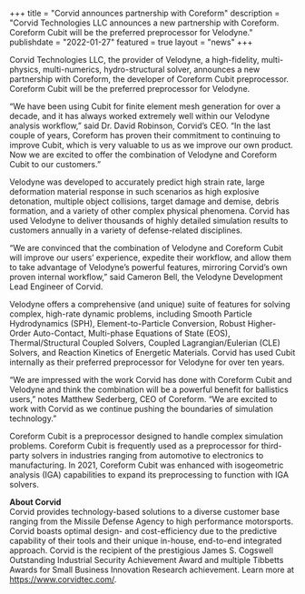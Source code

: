 +++
title = "Corvid announces partnership with Coreform"
description = "Corvid Technologies LLC announces a new partnership with Coreform. Coreform Cubit will be the preferred preprocessor for Velodyne."
publishdate = "2022-01-27"
featured = true
layout = "news"
+++

Corvid Technologies LLC, the provider of Velodyne, a high-fidelity, multi-physics, multi-numerics, hydro-structural solver, announces a new partnership with Coreform, the developer of Coreform Cubit preprocessor.  Coreform Cubit will be the preferred preprocessor for Velodyne.

“We have been using Cubit for finite element mesh generation for over a decade, and it has always worked extremely well within our Velodyne analysis workflow,” said Dr. David Robinson, Corvid’s CEO.  “In the last couple of years, Coreform has proven their commitment to continuing to improve Cubit, which is very valuable to us as we improve our own product.  Now we are excited to offer the combination of Velodyne and Coreform Cubit to our customers.”

Velodyne was developed to accurately predict high strain rate, large deformation material response in such scenarios as high explosive detonation, multiple object collisions, target damage and demise, debris formation, and a variety of other complex physical phenomena.  Corvid has used Velodyne to deliver thousands of highly detailed simulation results to customers annually in a variety of defense-related disciplines. 

“We are convinced that the combination of Velodyne and Coreform Cubit will improve our users’ experience, expedite their workflow, and allow them to take advantage of Velodyne’s powerful features, mirroring Corvid’s own proven internal workflow,” said Cameron Bell, the Velodyne Development Lead Engineer of Corvid.  

Velodyne offers a comprehensive (and unique) suite of features for solving complex, high-rate dynamic problems, including Smooth Particle Hydrodynamics (SPH), Element-to-Particle Conversion, Robust Higher-Order Auto-Contact, Multi-phase Equations of State (EOS), Thermal/Structural Coupled Solvers, Coupled Lagrangian/Eulerian (CLE) Solvers, and Reaction Kinetics of Energetic Materials.  Corvid has used Cubit internally as their preferred preprocessor for Velodyne for over ten years. 

“We are impressed with the work Corvid has done with Coreform Cubit and Velodyne and think the combination will be a powerful benefit for ballistics users,” notes Matthew Sederberg, CEO of Coreform. “We are excited to work with Corvid as we continue pushing the boundaries of simulation technology.”

Coreform Cubit is a preprocessor designed to handle complex simulation problems. Coreform Cubit is frequently used as a preprocessor for third-party solvers in industries ranging from automotive to electronics to manufacturing. In 2021, Coreform Cubit was enhanced with isogeometric analysis (IGA) capabilities to expand its preprocessing to function with IGA solvers. 

**About Corvid** <br>
Corvid provides technology-based solutions to a diverse customer base ranging from the Missile Defense Agency to high performance motorsports. Corvid boasts optimal design- and cost-efficiency due to the predictive capability of their tools and their unique in-house, end-to-end integrated approach. Corvid is the recipient of the prestigious James S. Cogswell Outstanding Industrial Security Achievement Award and multiple Tibbetts Awards for Small Business Innovation Research achievement.  Learn more at https://www.corvidtec.com/. 
